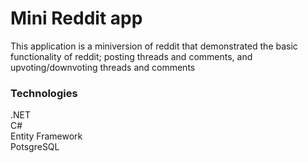 # Mini Reddit app
This application is a miniversion of reddit that demonstrated the basic functionality of reddit; posting threads and comments, and upvoting/downvoting threads and comments 

### Technologies
.NET <br>
C# <br>
Entity Framework <br>
PotsgreSQL <br>
